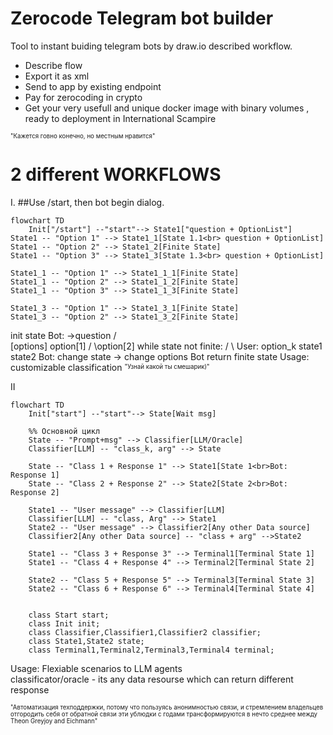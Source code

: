 # Zerocode Telegram bot builder
Tool to instant buiding telegram bots by draw.io described workflow.
- Describe flow
- Export it as xml
- Send to app by existing endpoint
- Pay for zerocoding in crypto
- Get your very usefull and unique docker image with binary volumes , ready to deployment in International Scampire

<sup><sub>"Кажется говно конечно, но местным нравится"</sub></sup>

# 2 different WORKFLOWS
I. ##Use /start, then bot begin dialog.     

```mermaid
flowchart TD
    Init["/start"] --"start"--> State1["question + OptionList"]
State1 -- "Option 1" --> State1_1[State 1.1<br> question + OptionList]
State1 -- "Option 2" --> State1_2[Finite State]
State1 -- "Option 3" --> State1_3[State 1.3<br> question + OptionList]

State1_1 -- "Option 1" --> State1_1_1[Finite State]
State1_1 -- "Option 2" --> State1_1_2[Finite State]
State1_1 -- "Option 3" --> State1_1_3[Finite State]

State1_3 -- "Option 1" --> State1_3_1[Finite State]
State1_3 -- "Option 2" --> State1_3_2[Finite State]
```
init state
Bot: ->question                             /     \
      [options]                option[1]   /       \option[2] 
while state not finite:                   /          \ 
  User: option_k                      state1          state2
  Bot: change state -> change options
Bot return finite state
Usage: customizable classification
<sup><sub>"Узнай какой ты смешарик)"</sub></sup>

II 
```mermaid
flowchart TD
    Init["start"] --"start"--> State[Wait msg]
    
    %% Основной цикл
    State -- "Prompt+msg" --> Classifier[LLM/Oracle]
    Classifier[LLM] -- "class_k, arg" --> State
    
    State -- "Class 1 + Response 1" --> State1[State 1<br>Bot: Response 1]
    State -- "Class 2 + Response 2" --> State2[State 2<br>Bot: Response 2]
    
    State1 -- "User message" --> Classifier[LLM]
    Classifier[LLM] -- "class, Arg" --> State1
    State2 -- "User message" --> Classifier2[Any other Data source]
    Classifier2[Any other Data source] -- "class + arg" -->State2
    
    State1 -- "Class 3 + Response 3" --> Terminal1[Terminal State 1]
    State1 -- "Class 4 + Response 4" --> Terminal2[Terminal State 2]
    
    State2 -- "Class 5 + Response 5" --> Terminal3[Terminal State 3]
    State2 -- "Class 6 + Response 6" --> Terminal4[Terminal State 4]


    class Start start;
    class Init init;
    class Classifier,Classifier1,Classifier2 classifier;
    class State1,State2 state;
    class Terminal1,Terminal2,Terminal3,Terminal4 terminal;
```
Usage: Flexiable scenarios to LLM agents<br>
classificator/oracle - its any data resourse which can return different response

<sup><sub>"Автоматизация техподдержки, потому что пользуясь анонимностью связи, и стремлением владельцев отгородить себя от обратной связи эти ублюдки с годами трансформируются в нечто среднее между Theon Greyjoy and Eichmann"</sub></sup>
